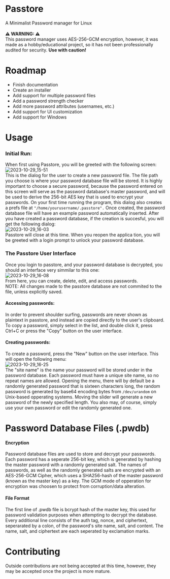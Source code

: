# Passtore
A Minimalist Password manager for Linux<br><br>
<b>⚠ WARNING: ⚠</b><br> This password manager uses AES-256-GCM encryption, however, it was made as a hobby/educational project, so it has not been professionally audited for security. <b>Use with caution!</b>

# Roadmap
<ul>
  <li>Finish documentation</li>
  <li>Create an installer</li>
  <li>Add support for multiple password files</li>
  <li>Add a password strength checker</li>
  <li>Add more password attributes (usernames, etc.)</li>
  <li>Add support for UI customization</li>
  <li>Add support for Windows</li>
</ul>

# Usage
### Initial Run:
When first using Passtore, you will be greeted with the following screen: <br>
![2023-10-29_15-51](https://github.com/DrewRoss5/passtore/assets/145530440/fb815ed4-0332-4fa6-bd13-bdd3a30cf1ef)
<br>This is the dialog for the user to create a new password file. The file path you choose is where your password database file will be stored.  It is highly important to choose a secure password, because the password entered on this screen will serve as the password database's master password, and will be used to derive the 256-bit AES key that is used to encrypt your passwords. On your first time running the program, this dialog also creates a prefs file at <code>"/home/yourusername/.passtore".</code> Once created, the password database file will have an example password automatically inserted. After you have created a password database, if the creation is succesful, you will get the following dialog:<br>![2023-10-29_16-03](https://github.com/DrewRoss5/passtore/assets/145530440/b11f143b-7588-4271-afbe-c64af290711c)<br>Passtore will close at this time. When you reopen the applica
tion, you will be greeted with a login prompt to unlock your password database.

### The Passtore User Interface
Once you login to passtore, and your password database is decrypted, you should an interface very simmilar to this one:<br>
![2023-10-29_16-08](https://github.com/DrewRoss5/passtore/assets/145530440/3d4b52f1-b3d8-4f28-b540-50624873afbe)
<br>
From here, you can create, delete, edit, and access passwords.<br>
NOTE: All changes made to the passtore database are not commited to the file, unless explicitly saved.
#### Accessing passwords:
In order to prevent shoulder surfing, passwords are never shown as plaintext in passtore, and instead are copied directly to the user's clipboard. To copy a password, simply select in the list, and double click it, press Ctrl+C or press the "Copy" button on the user interface.
#### Creating passwords:
To create a password, press the "New" button on the user interface. This will open the following menu:<br>
![2023-10-29_16-25](https://github.com/DrewRoss5/passtore/assets/145530440/ae0990c0-42e8-4452-a5b3-1a4cd5f80f1f)<br>
The "site name" is the name your password will be stored under in the password database. Each password must have a unique site name, so no repeat names are allowed. Opening the menu, there will by default be a randomly generated password that is sixteen characters long, the random password is generated by base64 encoding bytes from <code>/dev/urandom</code> on Unix-based opperating systems. Moving the slider will generate a new password of the newly specified length. You also may, of course, simply use your own password or edit the randomly generated one. 


# Password Database Files (.pwdb)
#### Encryption
Password database files are used to store and decrypt your passwords. Each password has a seperate 256-bit key, which is generated by hashing the master password with a randomly generated salt. The names of passwords, as well as the randomly generated salts are encrypted with an AES-256-GCM Cipher, which uses a SHA256-hash of the master password (known as the master key) as a key. The GCM mode of opperation for encryption was choosen to protect from corruption/data alteration.
#### File Format
The first line of .pwdb file is bcrypt hash of the master key, this used for password validation purposes when attempting to decrypt the database. Every additional line consists of the auth tag, nonce, and ciphertext, seperarated by a colon, of the password's site name, salt, and content. The name, salt, and ciphertext are each seperated by exclamation marks. 

 # Contributing
Outside contributions are not being accepted at this time, however, they may be accepted once the project is more mature. 




